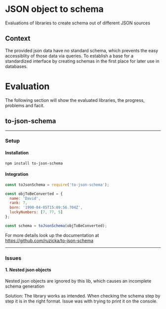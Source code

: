 # JSON object to schema
Evaluations of libraries to create schema out of different JSON sources

## Context
The provided json data have no standard schema, which prevents the easy accessiblity of those data via queries. To establish a base for a standardized interface by creating schemas in the first place for later use in databases.

# Evaluation
The following section will show the evaluated libraries, the progress, problems and facit.

## to-json-schema
---

### Setup

#### Installation

`npm install to-json-schema`

#### Integration

```javascript
const toJsonSchema = require('to-json-schema');

const objToBeConverted = {
  name: 'David',
  rank: 7,
  born: '1990-04-05T15:09:56.704Z',
  luckyNumbers: [7, 77, 5]
};

const schema = toJsonSchema(objToBeConverted);
```

For more details look up the documentation at 
https://github.com/ruzicka/to-json-schema

___
### Issues

#### 1. Nested json objects

Nested json objects are ignored by this lib, which causes an incomplete schema generation

Solution: The library works as intended. When checking the schema step by step it is in the right format. Issue was with trying to print it on the console.

